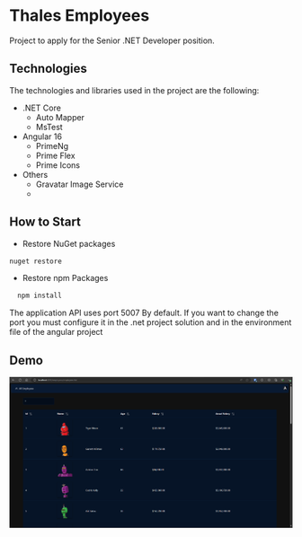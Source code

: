 # Thales Employees

Project to apply for the Senior .NET Developer position.

## Technologies

The technologies and libraries used in the project are the following:

- .NET Core
  - Auto Mapper
  - MsTest
- Angular 16
  - PrimeNg
  - Prime Flex
  - Prime Icons
- Others
  - Gravatar Image Service
  - 
## How to Start

- Restore NuGet packages
```bash
nuget restore
```

- Restore npm Packages
```bash
  npm install
```
The application API uses port 5007 By default. If you want to change the port you must configure it in the .net project solution and in the environment file of the angular project

## Demo

![Demo](https://raw.githubusercontent.com/crdavcaro/ThalesEmployees/master/readme_assets/demo.gif)
